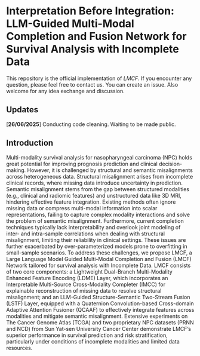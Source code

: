 # Interpretation Before Integration: LLM-Guided Multi-Modal Completion and Fusion Network for Survival Analysis with Incomplete Data

This repository is the official implementation of *LMCF*. If you encounter any question, please feel free to contact us. You can create an issue. Also welcome for any idea exchange and discussion.

## Updates

[**26/06/2025**] Conducting code cleaning. Waiting to be made public.



## Introduction

Multi-modality survival analysis for nasopharyngeal carcinoma (NPC) holds great potential for improving prognosis prediction and clinical decision-making. However, it is challenged by structural and semantic misalignments across heterogeneous data. Structural misalignment arises from incomplete clinical records, where missing data introduce uncertainty in prediction. Semantic misalignment stems from the gap between structured modalities (e.g., clinical and radiomic features) and unstructured data like 3D MRI, hindering effective feature integration. Existing methods often ignore missing data or compress multi-modal information into scalar representations, failing to capture complex modality interactions and solve the problem of semantic misalignment. Furthermore, current completion techniques typically lack interpretability and overlook joint modeling of inter- and intra-sample correlations when dealing with structural misalignment, limiting their reliability in clinical settings. These issues are further exacerbated by over-parameterized models prone to overfitting in small-sample scenarios. To address these challenges, we propose LMCF, a Large Language Model Guided Multi-Modal Completion and Fusion (LMCF) Network tailored for survival analysis with Incomplete Data. LMCF consists of two core components: a Lightweight Dual-Branch Multi-Modality Enhanced Feature Encoding (LDME) Layer, which incorporates an Interpretable Multi-Source Cross-Modality Completer (IMCC) for explainable reconstruction of missing data to resolve structural misalignment; and an LLM-Guided Structure-Semantic Two-Stream Fusion (LSTF) Layer, equipped with a Quaternion Convolution-based Cross-domain Adaptive Attention Fusioner (QCAAF) to effectively integrate features across modalities and mitigate semantic misalignment. Extensive experiments on The Cancer Genome Atlas (TCGA) and two proprietary NPC datasets (PRNN and NCD) from Sun Yat-sen University Cancer Center demonstrate LMCF’s superior performance in survival prediction and risk stratification, particularly under conditions of incomplete modalities and limited data resources.